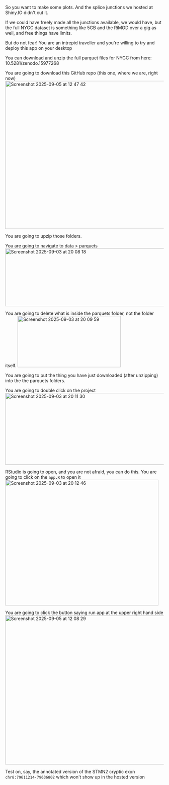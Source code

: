 So you want to make some plots. And the splice junctions we hosted at Shiny.IO didn't cut it. 

If we could have freely made all the junctions available, we would have, but the full NYGC dataset is something like 5GB and the RiMOD over a gig as well, and free things have limits. 

But do not fear! You are an intrepid traveller and you're willing to try and deploy this app on your desktop

You can download and unzip the full parquet files for NYGC from here:
10.5281/zenodo.15977268

You are going to download this GitHub repo (this one, where we are, right now)
<img width="930" height="471" alt="Screenshot 2025-09-05 at 12 47 42" src="https://github.com/user-attachments/assets/075cbd0b-b078-4bad-a074-8cd09d58dac8" />


You are going to upzip those folders.

You are going to navigate to 
data > parquets
<img width="1324" height="184" alt="Screenshot 2025-09-03 at 20 08 18" src="https://github.com/user-attachments/assets/8db69cf7-e9cf-4448-885e-3af91a4fe19f" />

You are going to delete what is inside the parquets folder, not the folder itself. 
<img width="328" height="163" alt="Screenshot 2025-09-03 at 20 09 59" src="https://github.com/user-attachments/assets/c381dbc7-9a80-45d1-863b-57c11937b93c" />

You are going to put the thing you have just downloaded (after unzipping) into the the parquets folders. 

You are going to double click on the project
<img width="1042" height="228" alt="Screenshot 2025-09-03 at 20 11 30" src="https://github.com/user-attachments/assets/a528f444-a7f0-42f9-ac15-ab384c8a6b9d" />

RStudio is going to open, and you are not afraid, you can do this. 
You are going to click on the `app.R` to open it
<img width="487" height="400" alt="Screenshot 2025-09-03 at 20 12 46" src="https://github.com/user-attachments/assets/6d68740a-751c-40a3-bea8-d3bcd330abc0" />

You are going to click the button saying run app at the upper right hand side 
<img width="1014" height="475" alt="Screenshot 2025-09-05 at 12 08 29" src="https://github.com/user-attachments/assets/d6347b0a-5e3c-441d-b9c8-1e8cb0a687a3" />



Test on, say, the annotated version of the STMN2 cryptic exon
`chr8:79611214-79636802` which won't show up in the hosted version
